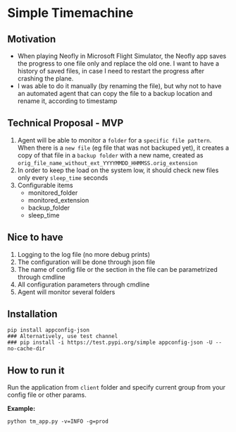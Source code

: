 # Simple Timemachine

## Motivation

- When playing Neofly in Microsoft Flight Simulator, the Neofly app saves the progress to one file only and replace the old one. I want to have a history of saved files, in case I need to restart the progress after crashing the plane.
- I was able to do it manually (by renaming the file), but why not to have an automated agent that can copy the file to a backup location and rename it, according to timestamp

## Technical Proposal - MVP

1. Agent will be able to monitor a `folder` for a `specific file pattern`. When there is a `new file` (eg file that was not backuped yet), it creates a copy of that file in a `backup folder` with a new name, created as `orig_file_name_without_ext_YYYYMMDD_HHMMSS.orig_extension`
2. In order to keep the load on the system low, it should check new files only every `sleep_time` seconds
3. Configurable items
   - monitored_folder
   - monitored_extension
   - backup_folder
   - sleep_time

## Nice to have

1. Logging to the log file (no more debug prints)
2. The configuration will be done through json file
3. The name of config file or the section in the file can be parametrized through cmdline
4. All configuration parameters through cmdline
5. Agent will monitor several folders


## Installation

``` shell
pip install appconfig-json
### Alternatively, use test channel
### pip install -i https://test.pypi.org/simple appconfig-json -U --no-cache-dir
```


## How to run it

Run the application from `client` folder and specify current group from your config file or other params.

**Example:**

``` shell
python tm_app.py -v=INFO -g=prod
```
